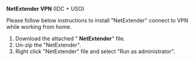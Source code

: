 **NetExtender VPN** (IDC + USO)

Please follow below instructions to install &quot;NetExtender&quot; connect to VPN while working from home.

1.  Download the attached &quot; **NetExtender**&quot; file.
2. Un-zip the &quot;NetExtender&quot;.
3. Right click &quot;NetExtender&quot; file and select &quot;Run as administrator&quot;.
